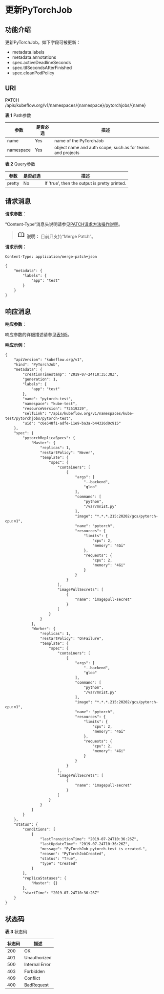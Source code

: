 # 更新PyTorchJob<a name="cci_02_3166"></a>

## 功能介绍<a name="zh-cn_topic_0083864910_section15904123713483"></a>

更新PyTorchJob。如下字段可被更新：

-   metadata.labels
-   metadata.annotations
-   spec.activeDeadlineSeconds
-   spec.ttlSecondsAfterFinished
-   spec.cleanPodPolicy

## URI<a name="zh-cn_topic_0083864910_section764545414815"></a>

PATCH /apis/kubeflow.org/v1/namespaces/\{namespace\}/pytorchjobs/\{name\}

**表 1**  Path参数

|参数|是否必选|描述|
|--|--|--|
|name|Yes|name of the PyTorchJob|
|namespace|Yes|object name and auth scope, such as for teams and projects|


**表 2**  Query参数

|参数|是否必选|描述|
|--|--|--|
|pretty|No|If 'true’, then the output is pretty printed.|


## 请求消息<a name="zh-cn_topic_0083864910_section24905416619"></a>

**请求参数**：

“Content-Type“消息头说明请参见[PATCH请求方法操作说明](PATCH请求方法操作说明.md)。

>![](public_sys-resources/icon-note.gif) **说明：** 
>目前只支持“Merge Patch”。

**请求示例：**

```
Content-Type: application/merge-patch+json
```

```
{
    "metadata": {
        "labels": {
            "app": "test"
        }
    }
}
```

## 响应消息<a name="zh-cn_topic_0083864910_section1575712476123"></a>

**响应参数**：

响应参数的详细描述请参见[表165](数据结构-0.md#table1729624017556)。

**响应示例：**

```
{
    "apiVersion": "kubeflow.org/v1",
    "kind": "PyTorchJob",
    "metadata": {
        "creationTimestamp": "2019-07-24T10:35:38Z",
        "generation": 1,
        "labels": {
            "app": "test"
        },
        "name": "pytorch-test",
        "namespace": "kube-test",
        "resourceVersion": "72519229",
        "selfLink": "/apis/kubeflow.org/v1/namespaces/kube-test/pytorchjobs/pytorch-test",
        "uid": "c6e548f1-adfe-11e9-ba3a-b44326d0c915"
    },
    "spec": {
        "pytorchReplicaSpecs": {
            "Master": {
                "replicas": 1,
                "restartPolicy": "Never",
                "template": {
                    "spec": {
                        "containers": [
                            {
                                "args": [
                                    "--backend",
                                    "gloo"
                                ],
                                "command": [
                                    "python",
                                    "/var/mnist.py"
                                ],
                                "image": "*.*.*.215:20202/gcs/pytorch-cpu:v1",
                                "name": "pytorch",
                                "resources": {
                                    "limits": {
                                        "cpu": 2,
                                        "memory": "4Gi"
                                    },
                                    "requests": {
                                        "cpu": 2,
                                        "memory": "4Gi"
                                    }
                                }
                            }
                        ],
                        "imagePullSecrets": [
                            {
                                "name": "imagepull-secret"
                            }
                        ]
                    }
                }
            },
            "Worker": {
                "replicas": 1,
                "restartPolicy": "OnFailure",
                "template": {
                    "spec": {
                        "containers": [
                            {
                                "args": [
                                    "--backend",
                                    "gloo"
                                ],
                                "command": [
                                    "python",
                                    "/var/mnist.py"
                                ],
                                "image": "*.*.*.215:20202/gcs/pytorch-cpu:v1",
                                "name": "pytorch",
                                "resources": {
                                    "limits": {
                                        "cpu": 2,
                                        "memory": "4Gi"
                                    },
                                    "requests": {
                                        "cpu": 2,
                                        "memory": "4Gi"
                                    }
                                }
                            }
                        ],
                        "imagePullSecrets": [
                            {
                                "name": "imagepull-secret"
                            }
                        ]
                    }
                }
            }
        }
    },
    "status": {
        "conditions": [
            {
                "lastTransitionTime": "2019-07-24T10:36:26Z",
                "lastUpdateTime": "2019-07-24T10:36:26Z",
                "message": "PyTorchJob pytorch-test is created.",
                "reason": "PyTorchJobCreated",
                "status": "True",
                "type": "Created"
            }
        ],
        "replicaStatuses": {
            "Master": {}
        },
        "startTime": "2019-07-24T10:36:26Z"
    }
}
```

## 状态码<a name="zh-cn_topic_0083864910_section16509142112516"></a>

**表 3**  状态码

|状态码|描述|
|--|--|
|200|OK|
|401|Unauthorized|
|500|Internal Error|
|403|Forbidden|
|409|Conflict|
|400|BadRequest|


